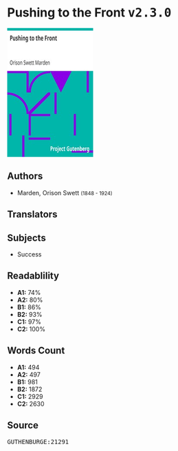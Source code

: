 # Pushing to the Front <kbd>v2.3.0</kbd>

![](./cover.medium.jpg "")

## Authors


 - Marden, Orison Swett <small>(1848 - 1924)</small>

## Translators



## Subjects


 - Success

## Readablility


 - **A1:** 74%
 - **A2:** 80%
 - **B1:** 86%
 - **B2:** 93%
 - **C1:** 97%
 - **C2:** 100%

## Words Count


 - **A1:** 494
 - **A2:** 497
 - **B1:** 981
 - **B2:** 1872
 - **C1:** 2929
 - **C2:** 2630

## Source


<kbd>GUTHENBURGE:21291</kbd>

